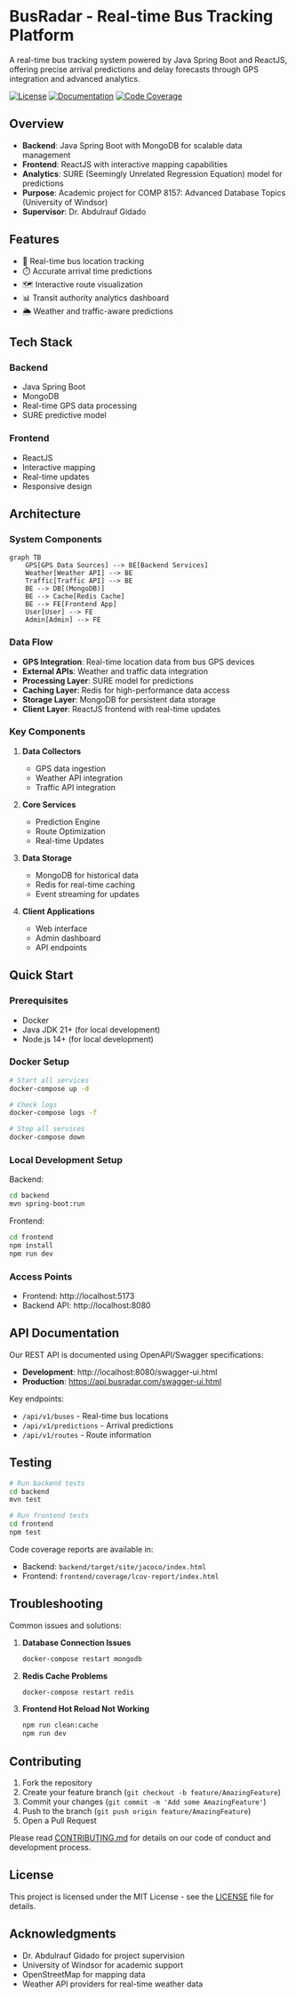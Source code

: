 # BusRadar - Real-time Bus Tracking Platform

A real-time bus tracking system powered by Java Spring Boot and ReactJS, offering precise arrival predictions and delay forecasts through GPS integration and advanced analytics.

[![License](https://img.shields.io/badge/License-MIT-blue.svg)](LICENSE)
[![Documentation](https://img.shields.io/badge/docs-latest-brightgreen.svg)](docs/)
[![Code Coverage](https://img.shields.io/codecov/c/github/yourusername/bus-radar)](https://codecov.io/gh/yourusername/bus-radar)

## Overview

- **Backend**: Java Spring Boot with MongoDB for scalable data management
- **Frontend**: ReactJS with interactive mapping capabilities
- **Analytics**: SURE (Seemingly Unrelated Regression Equation) model for predictions
- **Purpose**: Academic project for COMP 8157: Advanced Database Topics (University of Windsor)
- **Supervisor**: Dr. Abdulrauf Gidado

## Features

- 🚌 Real-time bus location tracking
- ⏱️ Accurate arrival time predictions
- 🗺️ Interactive route visualization
- 📊 Transit authority analytics dashboard
- 🌦️ Weather and traffic-aware predictions

## Tech Stack

### Backend
- Java Spring Boot
- MongoDB
- Real-time GPS data processing
- SURE predictive model

### Frontend
- ReactJS
- Interactive mapping
- Real-time updates
- Responsive design

## Architecture

### System Components
```mermaid
graph TB
    GPS[GPS Data Sources] --> BE[Backend Services]
    Weather[Weather API] --> BE
    Traffic[Traffic API] --> BE
    BE --> DB[(MongoDB)]
    BE --> Cache[Redis Cache]
    BE --> FE[Frontend App]
    User[User] --> FE
    Admin[Admin] --> FE
```

### Data Flow
- **GPS Integration**: Real-time location data from bus GPS devices
- **External APIs**: Weather and traffic data integration
- **Processing Layer**: SURE model for predictions
- **Caching Layer**: Redis for high-performance data access
- **Storage Layer**: MongoDB for persistent data storage
- **Client Layer**: ReactJS frontend with real-time updates

### Key Components
1. **Data Collectors**
   - GPS data ingestion
   - Weather API integration
   - Traffic API integration

2. **Core Services**
   - Prediction Engine
   - Route Optimization
   - Real-time Updates

3. **Data Storage**
   - MongoDB for historical data
   - Redis for real-time caching
   - Event streaming for updates

4. **Client Applications**
   - Web interface
   - Admin dashboard
   - API endpoints

## Quick Start

### Prerequisites
- Docker
- Java JDK 21+ (for local development)
- Node.js 14+ (for local development)

### Docker Setup
```bash
# Start all services
docker-compose up -d

# Check logs
docker-compose logs -f

# Stop all services
docker-compose down
```

### Local Development Setup

Backend:
```bash
cd backend
mvn spring-boot:run
```

Frontend:
```bash
cd frontend
npm install
npm run dev
```

### Access Points
- Frontend: http://localhost:5173
- Backend API: http://localhost:8080

## API Documentation

Our REST API is documented using OpenAPI/Swagger specifications:

- **Development**: http://localhost:8080/swagger-ui.html
- **Production**: https://api.busradar.com/swagger-ui.html

Key endpoints:
- `/api/v1/buses` - Real-time bus locations
- `/api/v1/predictions` - Arrival predictions
- `/api/v1/routes` - Route information

## Testing

```bash
# Run backend tests
cd backend
mvn test

# Run frontend tests
cd frontend
npm test
```

Code coverage reports are available in:
- Backend: `backend/target/site/jacoco/index.html`
- Frontend: `frontend/coverage/lcov-report/index.html`

## Troubleshooting

Common issues and solutions:

1. **Database Connection Issues**
   ```bash
   docker-compose restart mongodb
   ```

2. **Redis Cache Problems**
   ```bash
   docker-compose restart redis
   ```

3. **Frontend Hot Reload Not Working**
   ```bash
   npm run clean:cache
   npm run dev
   ```

## Contributing

1. Fork the repository
2. Create your feature branch (`git checkout -b feature/AmazingFeature`)
3. Commit your changes (`git commit -m 'Add some AmazingFeature'`)
4. Push to the branch (`git push origin feature/AmazingFeature`)
5. Open a Pull Request

Please read [CONTRIBUTING.md](CONTRIBUTING.md) for details on our code of conduct and development process.

## License

This project is licensed under the MIT License - see the [LICENSE](LICENSE) file for details.

## Acknowledgments

- Dr. Abdulrauf Gidado for project supervision
- University of Windsor for academic support
- OpenStreetMap for mapping data
- Weather API providers for real-time weather data

